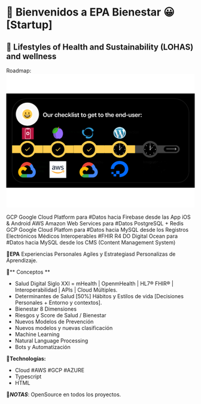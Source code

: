
# 🔹 Bienvenidos a EPA Bienestar 😀 [Startup]
## 🔸 Lifestyles of Health and Sustainability (LOHAS) and wellness
Roadmap:
![Image text](https://github.com/drdalessandro/imagenes/blob/main/RoadMap-EPA-Bienestar.png)

GCP Google Cloud Platform para #Datos hacia Firebase desde las App iOS & Android
AWS Amazon Web Services para #Datos PostgreSQL + Redis
GCP Google Cloud Platfom para #Datos hacia MySQL desde los Registros Electrónicos Médicos Interoperables #FHIR R4
DO Digital Ocean para #Datos hacia MySQL desde los CMS (Content Management System)

🔸**EPA**
Experiencias Personales Agiles y Estrategiasd Personalizas de Aprendizaje.

🔸** Conceptos **
- Salud Digital Siglo XXI = mHealth | OpenmHealth | HL7® FHIR® | Interoperabilidad | APIs | Cloud Múltiples.
- Determinantes de Salud [50%] Hábitos y Estilos de vida [Decisiones Personales + Entorno y contextos]. 
- Bienestar 8 Dimensiones
- Riesgos y Score de Salud / Bienestar
- Nuevos Modelos de Prevención
- Nuevos modelos y nuevas clasificación
- Machine Learning
- Natural Language Processing
- Bots y Automatización

🔸**Technologías:**
- Cloud #AWS #GCP #AZURE
- Typescript
- HTML

📌***NOTAS***: 
OpenSource en todos los proyectos.
